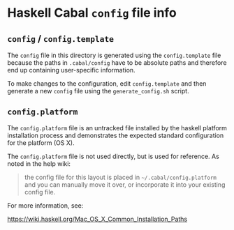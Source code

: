 # Haskell Cabal `config` file info

## `config` / `config.template`

The `config` file in this directory is generated using the `config.template`
file because the paths in `.cabal/config` have to be absolute paths
and therefore end up containing user-specific information.

To make changes to the configuration, edit `config.template` and then
generate a new `config` file using the `generate_config.sh` script.

## `config.platform`

The `config.platform` file is an untracked file installed by the haskell
platform installation process and demonstrates the expected standard
configuration for the platform (OS X).

The `config.platform` file is not used directly, but is used for
reference. As noted in the help wiki:

> the config file for this layout is placed in `~/.cabal/config.platform` and
> you can manually move it over, or incorporate it into your existing config
> file.

For more information, see:

https://wiki.haskell.org/Mac_OS_X_Common_Installation_Paths
